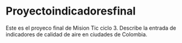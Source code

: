 # Proyectoindicadoresfinal

Este es el proyeco final de Mision Tic ciclo 3. Describe la entrada de indicadores de calidad de aire en ciudades de Colombia.
